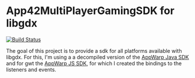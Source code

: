 # App42MultiPlayerGamingSDK for libgdx
[![Build Status](https://travis-ci.com/SimonIT/App42MultiPlayerGamingSDK.svg?branch=master)](https://travis-ci.com/SimonIT/App42MultiPlayerGamingSDK)

The goal of this project is to provide a sdk for all platforms available with libgdx. For this, I'm using a a decompiled version of the [AppWarp Java SDK](https://github.com/shephertz/AppWarp_JAVA_SDK_JAR) and for gwt the [AppWarp JS SDK](https://github.com/shephertz/AppWarp_JS_HTML5_SDK), for which I created the bindings to the listeners and events.
